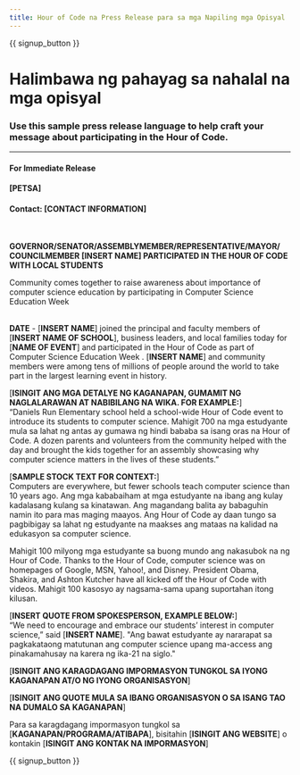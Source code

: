 ```yaml
---
title: Hour of Code na Press Release para sa mga Napiling mga Opisyal
---
```


{{ signup_button }}

# Halimbawa ng pahayag sa nahalal na mga opisyal

### Use this sample press release language to help craft your message about participating in the Hour of Code.

* * *

#### For Immediate Release  


#### [PETSA]  


#### Contact: [CONTACT INFORMATION]

<br />

**GOVERNOR/SENATOR/ASSEMBLYMEMBER/REPRESENTATIVE/MAYOR/ COUNCILMEMBER [INSERT NAME] PARTICIPATED IN THE HOUR OF CODE WITH LOCAL STUDENTS** <br />

Community comes together to raise awareness about importance of computer science education by participating in Computer Science Education Week <br /> <br />

**DATE** - [**INSERT NAME**] joined the principal and faculty members of [**INSERT NAME OF SCHOOL**], business leaders, and local families today for [**NAME OF EVENT**] and participated in the Hour of Code as part of Computer Science Education Week . [**INSERT NAME**] and community members were among tens of millions of people around the world to take part in the largest learning event in history. <br />

[**ISINGIT ANG MGA DETALYE NG KAGANAPAN, GUMAMIT NG NAGLALARAWAN AT NABIBILANG NA WIKA. FOR EXAMPLE:**]  
“Daniels Run Elementary school held a school-wide Hour of Code event to introduce its students to computer science. Mahigit 700 na mga estudyante mula sa lahat ng antas ay gumawa ng hindi bababa sa isang oras na Hour of Code. A dozen parents and volunteers from the community helped with the day and brought the kids together for an assembly showcasing why computer science matters in the lives of these students.” <br />

[**SAMPLE STOCK TEXT FOR CONTEXT:**]  
Computers are everywhere, but fewer schools teach computer science than 10 years ago. Ang mga kababaiham at mga estudyante na ibang ang kulay kadalasang kulang sa kinatawan. Ang magandang balita ay babaguhin namin ito para mas maging maayos. Ang Hour of Code ay daan tungo sa pagbibigay sa lahat ng estudyante na maakses ang mataas na kalidad na edukasyon sa computer science. <br />

Mahigit 100 milyong mga estudyante sa buong mundo ang nakasubok na ng Hour of Code. Thanks to the Hour of Code, computer science was on homepages of Google, MSN, Yahoo!, and Disney. President Obama, Shakira, and Ashton Kutcher have all kicked off the Hour of Code with videos. Mahigit 100 kasosyo ay nagsama-sama upang suportahan itong kilusan. <br />

[**INSERT QUOTE FROM SPOKESPERSON, EXAMPLE BELOW:**]  
“We need to encourage and embrace our students’ interest in computer science,” said [**INSERT NAME**]. "Ang bawat estudyante ay nararapat sa pagkakataong matutunan ang computer science upang ma-access ang pinakamahusay na karera ng ika-21 na siglo." <br />

[**ISINGIT ANG KARAGDAGANG IMPORMASYON TUNGKOL SA IYONG KAGANAPAN AT/O NG IYONG ORGANISASYON**] <br />

[**ISINGIT ANG QUOTE MULA SA IBANG ORGANISASYON O SA ISANG TAO NA DUMALO SA KAGANAPAN**] <br />

Para sa karagdagang impormasyon tungkol sa [**KAGANAPAN/PROGRAMA/ATIBAPA**], bisitahin [**ISINGIT ANG WEBSITE**] o kontakin [**ISINGIT ANG KONTAK NA IMPORMASYON**]

{{ signup_button }}
